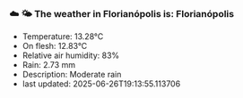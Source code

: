 ### ☁️ 🌤️  The weather in Florianópolis is: Florianópolis

- Temperature: 13.28°C
- On flesh: 12.83°C
- Relative air humidity: 83%
- Rain: 2.73 mm
- Description: Moderate rain
- last updated: 2025-06-26T19:13:55.113706
